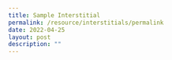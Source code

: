 ```yaml
---
title: Sample Interstitial
permalink: /resource/interstitials/permalink
date: 2022-04-25
layout: post
description: ""
---
```

